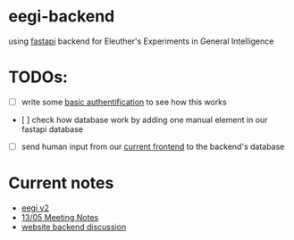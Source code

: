 # eegi-backend

using [fastapi](https://fastapi.tiangolo.com/) backend for Eleuther's Experiments in General Intelligence

# TODOs:
- [ ] write some [basic authentification](https://fastapi.tiangolo.com/tutorial/security/first-steps/) to see how this works
- [ ] check how database work by adding one manual element in our fastapi database
- [ ] send human input from our [current frontend](https://github.com/EleutherAGI/eegi-web-app) to the backend's database

# Current notes
- [eegi v2](https://docs.google.com/document/d/18pmJBgiucNCg3PJoud3zNTc4qsq5tvcS_WZ9ltsuDMY/edit)
- [13/05 Meeting Notes](https://docs.google.com/document/d/1QJPTU7ctJuwaXErZZ3bZyrdFYxhppRJbtb_QCMSU9O8/edit?usp=sharing)
- [website backend discussion](https://docs.google.com/document/d/1OYn_SGJeZcsTMvLdeuE73PQRvSbm9iAJDtxP6__fxGI/edit)
